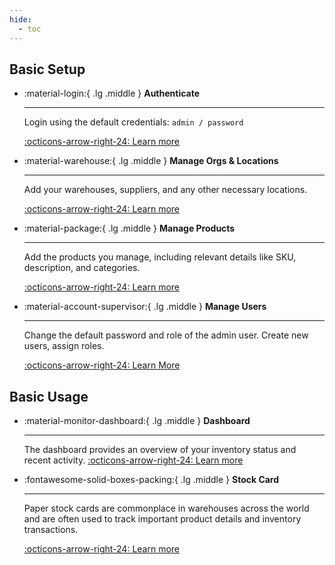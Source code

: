 ```yaml
---
hide:
  - toc
---
```


## Basic Setup

<div class="grid cards" markdown>

-   :material-login:{ .lg .middle } __Authenticate__

    ---

    Login using the default credentials: 
    `admin / password`

    [:octicons-arrow-right-24: Learn more](https://help.openboxes.com/article/5-logging-in)

-   :material-warehouse:{ .lg .middle } __Manage Orgs & Locations__

    ---

    Add your warehouses, suppliers, and any other necessary locations.

    [:octicons-arrow-right-24: Learn more](https://help.openboxes.com/category/23-locations)



-   :material-package:{ .lg .middle } __Manage Products__

    ---

    Add the products you manage, including relevant details like SKU, description, and categories.

    [:octicons-arrow-right-24: Learn more](https://help.openboxes.com/category/22-products)

-   :material-account-supervisor:{ .lg .middle } __Manage Users__

    ---

    Change the default password and role of the admin user. Create new users, assign roles.

    [:octicons-arrow-right-24: Learn More](https://help.openboxes.com/category/24-users-and-people)

</div>

## Basic Usage

<div class="grid cards" markdown>

-   :material-monitor-dashboard:{ .lg .middle } __Dashboard__ 

    ---

    The dashboard provides an overview of your inventory status and recent activity.
    [:octicons-arrow-right-24: Learn more](https://help.openboxes.com/article/7-dashboard)


-   :fontawesome-solid-boxes-packing:{ .lg .middle } __Stock Card__

    ---

    Paper stock cards are commonplace in warehouses across the world and are often used to track 
    important product details and inventory transactions.

    [:octicons-arrow-right-24: Learn more](https://help.openboxes.com/article/39-electronic-stock-card)

    
</div>


